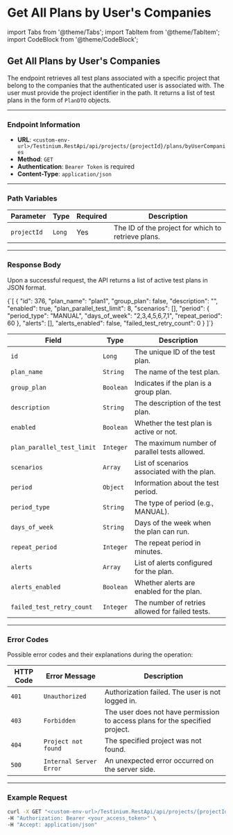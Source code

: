 # Get All Plans by User's Companies

import Tabs from '@theme/Tabs'; import TabItem from '@theme/TabItem'; import CodeBlock from '@theme/CodeBlock';

## Get All Plans by User's Companies

The endpoint retrieves all test plans associated with a specific project that belong to the companies that the authenticated user is associated with. The user must provide the project identifier in the path. It returns a list of test plans in the form of `PlanDTO` objects.

***

### Endpoint Information

* **URL**: `<custom-env-url>/Testinium.RestApi/api/projects/{projectId}/plans/byUserCompanies`
* **Method**: `GET`
* **Authentication**: `Bearer Token` is required
* **Content-Type**: `application/json`

***

### Path Variables

| Parameter   | Type   | Required | Description                                        |
| ----------- | ------ | -------- | -------------------------------------------------- |
| `projectId` | `Long` | Yes      | The ID of the project for which to retrieve plans. |

***

### Response Body

Upon a successful request, the API returns a list of active test plans in JSON format.

{\`\[ { "id": 376, "plan\_name": "plan1", "group\_plan": false, "description": "", "enabled": true, "plan\_parallel\_test\_limit": 8, "scenarios": \[], "period": { "period\_type": "MANUAL", "days\_of\_week": "2,3,4,5,6,7,1", "repeat\_period": 60 }, "alerts": \[], "alerts\_enabled": false, "failed\_test\_retry\_count": 0 } ]\`}

| Field                      | Type      | Description                                     |
| -------------------------- | --------- | ----------------------------------------------- |
| `id`                       | `Long`    | The unique ID of the test plan.                 |
| `plan_name`                | `String`  | The name of the test plan.                      |
| `group_plan`               | `Boolean` | Indicates if the plan is a group plan.          |
| `description`              | `String`  | The description of the test plan.               |
| `enabled`                  | `Boolean` | Whether the test plan is active or not.         |
| `plan_parallel_test_limit` | `Integer` | The maximum number of parallel tests allowed.   |
| `scenarios`                | `Array`   | List of scenarios associated with the plan.     |
| `period`                   | `Object`  | Information about the test period.              |
| `period_type`              | `String`  | The type of period (e.g., MANUAL).              |
| `days_of_week`             | `String`  | Days of the week when the plan can run.         |
| `repeat_period`            | `Integer` | The repeat period in minutes.                   |
| `alerts`                   | `Array`   | List of alerts configured for the plan.         |
| `alerts_enabled`           | `Boolean` | Whether alerts are enabled for the plan.        |
| `failed_test_retry_count`  | `Integer` | The number of retries allowed for failed tests. |

***

### Error Codes

Possible error codes and their explanations during the operation:

| HTTP Code | Error Message           | Description                                                                  |
| --------- | ----------------------- | ---------------------------------------------------------------------------- |
| `401`     | `Unauthorized`          | Authorization failed. The user is not logged in.                             |
| `403`     | `Forbidden`             | The user does not have permission to access plans for the specified project. |
| `404`     | `Project not found`     | The specified project was not found.                                         |
| `500`     | `Internal Server Error` | An unexpected error occurred on the server side.                             |

***

### Example Request

```bash
curl -X GET "<custom-env-url>/Testinium.RestApi/api/projects/{projectId}/plans/byUserCompanies" \
-H "Authorization: Bearer <your_access_token>" \
-H "Accept: application/json"
```
